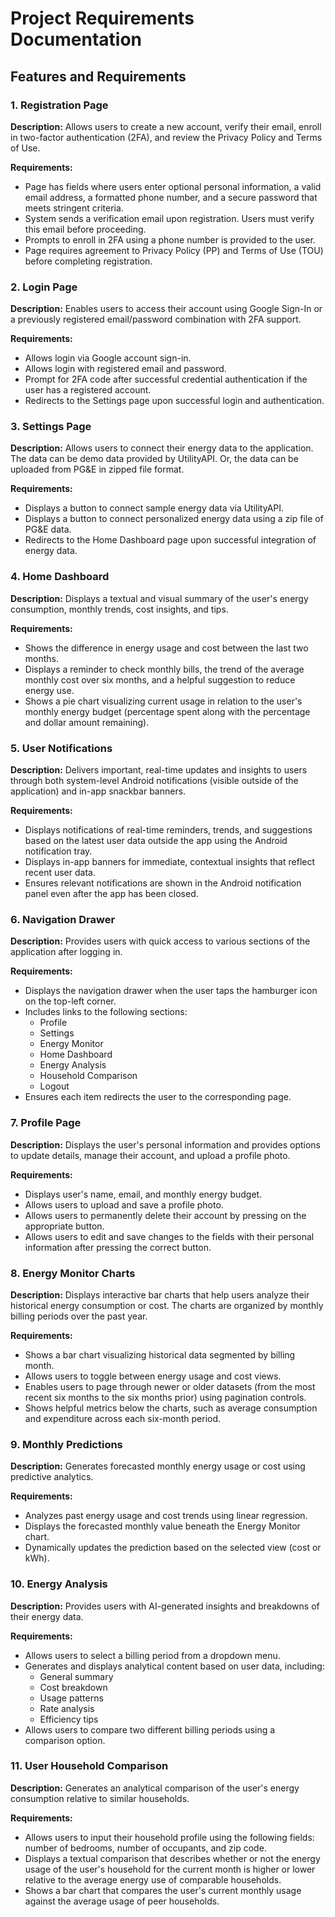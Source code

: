 # Project Requirements Documentation

## Features and Requirements

### 1. Registration Page

**Description:**
Allows users to create a new account, verify their email, enroll in two-factor authentication (2FA), and review the Privacy Policy and Terms of Use.

**Requirements:**
- Page has fields where users enter optional personal information, a valid email address, a formatted phone number, and a secure password that meets stringent criteria.
- System sends a verification email upon registration. Users must verify this email before proceeding.
- Prompts to enroll in 2FA using a phone number is provided to the user.  
- Page requires agreement to Privacy Policy (PP) and Terms of Use (TOU) before completing registration.

### 2. Login Page

**Description:**
Enables users to access their account using Google Sign-In or a previously registered email/password combination with 2FA support.

**Requirements:**
- Allows login via Google account sign-in.  
- Allows login with registered email and password.  
- Prompt for 2FA code after successful credential authentication if the user has a registered account.  
- Redirects to the Settings page upon successful login and authentication. 

### 3. Settings Page

**Description:**
Allows users to connect their energy data to the application. The data can be demo data provided by UtilityAPI. Or, the data can be uploaded from PG&E in zipped file format.   

**Requirements:** 
- Displays a button to connect sample energy data via UtilityAPI.  
- Displays a button to connect personalized energy data using a zip file of PG&E data. 
- Redirects to the Home Dashboard page upon successful integration of energy data.

### 4. Home Dashboard

**Description:**
Displays a textual and visual summary of the user's energy consumption, monthly trends, cost insights, and tips.

**Requirements:** 
- Shows the difference in energy usage and cost between the last two months.  
- Displays a reminder to check monthly bills, the trend of the average monthly cost over six months, and a helpful suggestion to reduce energy use.
- Shows a pie chart visualizing current usage in relation to the user's monthly energy budget (percentage spent along with the percentage and dollar amount remaining).

### 5. User Notifications

**Description:**
Delivers important, real-time updates and insights to users through both system-level Android notifications (visible outside of the application) and in-app snackbar banners.

**Requirements:**
- Displays notifications of real-time reminders, trends, and suggestions based on the latest user data outside the app using the Android notification tray.  
- Displays in-app banners for immediate, contextual insights that reflect recent user data.  
- Ensures relevant notifications are shown in the Android notification panel even after the app has been closed.  

### 6. Navigation Drawer

**Description:**
Provides users with quick access to various sections of the application after logging in.

**Requirements:**
- Displays the navigation drawer when the user taps the hamburger icon on the top-left corner.  
- Includes links to the following sections:  
  - Profile  
  - Settings  
  - Energy Monitor  
  - Home Dashboard  
  - Energy Analysis  
  - Household Comparison  
  - Logout  
- Ensures each item redirects the user to the corresponding page. 

### 7. Profile Page

**Description:**
Displays the user's personal information and provides options to update details, manage their account, and upload a profile photo.

**Requirements:**
- Displays user's name, email, and monthly energy budget.  
- Allows users to upload and save a profile photo.  
- Allows users to permanently delete their account by pressing on the appropriate button.   
- Allows users to edit and save changes to the fields with their personal information after pressing the correct button.

### 8. Energy Monitor Charts

**Description:**
Displays interactive bar charts that help users analyze their historical energy consumption or cost. The charts are organized by monthly billing periods over the past year.

**Requirements:**
- Shows a bar chart visualizing historical data segmented by billing month.  
- Allows users to toggle between energy usage and cost views.  
- Enables users to page through newer or older datasets (from the most recent six months to the six months prior) using pagination controls. 
- Shows helpful metrics below the charts, such as average consumption and expenditure across each six-month period.

### 9. Monthly Predictions

**Description:**
Generates forecasted monthly energy usage or cost using predictive analytics.

**Requirements:**
- Analyzes past energy usage and cost trends using linear regression.
- Displays the forecasted monthly value beneath the Energy Monitor chart.  
- Dynamically updates the prediction based on the selected view (cost or kWh).  

### 10. Energy Analysis

**Description:**
Provides users with AI-generated insights and breakdowns of their energy data.

**Requirements:**
- Allows users to select a billing period from a dropdown menu.
- Generates and displays analytical content based on user data, including:  
  - General summary  
  - Cost breakdown  
  - Usage patterns  
  - Rate analysis  
  - Efficiency tips  
- Allows users to compare two different billing periods using a comparison option. 

### 11. User Household Comparison

**Description:**
Generates an analytical comparison of the user's energy consumption relative to similar households.

**Requirements:**
- Allows users to input their household profile using the following fields: number of bedrooms, number of occupants, and zip code.
- Displays a textual comparison that describes whether or not the energy usage of the user's household for the current month is higher or lower relative to the average energy use of comparable households. 
- Shows a bar chart that compares the user's current monthly usage against the average usage of peer households.
